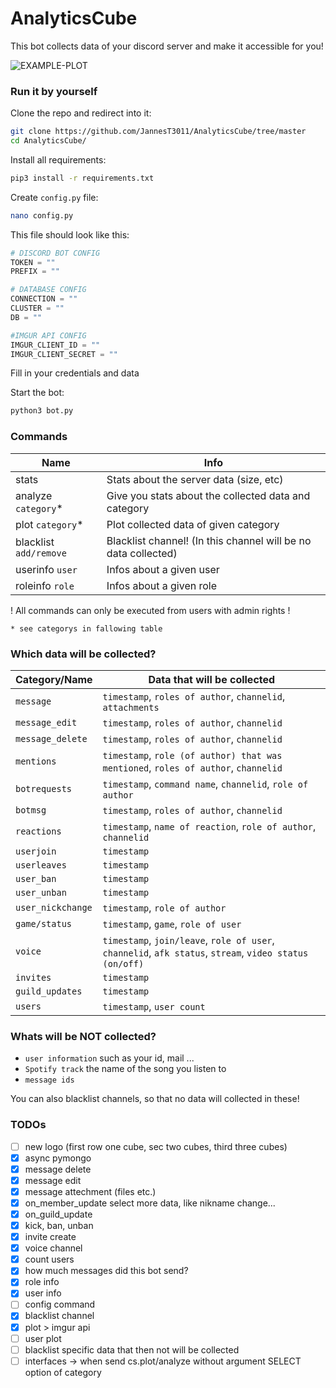 # AnalyticsCube
This bot collects data of your discord server and make it accessible for you!

<img src="https://github.com/JannesT3011/DiscordAnalytica/blob/rewrite/botlogo.png" alt="EXAMPLE-PLOT"> 

### Run it by yourself

Clone the repo and redirect into it: 
```bash
git clone https://github.com/JannesT3011/AnalyticsCube/tree/master
cd AnalyticsCube/
```
Install all requirements:
```bash
pip3 install -r requirements.txt
```

Create `config.py` file:
```bash
nano config.py
```

This file should look like this:
```python
# DISCORD BOT CONFIG
TOKEN = ""
PREFIX = ""

# DATABASE CONFIG
CONNECTION = ""
CLUSTER = ""
DB = ""

#IMGUR API CONFIG
IMGUR_CLIENT_ID = ""
IMGUR_CLIENT_SECRET = ""
```
Fill in your credentials and data

Start the bot:
```bash
python3 bot.py
```

### Commands
 | Name | Info |
| --- | ----------- |
| stats | Stats about the server data (size, etc) |
| analyze `category`*| Give you stats about the collected data and category |
| plot `category`*| Plot collected data of given category|
| blacklist `add/remove`| Blacklist channel! (In this channel will be no data collected) |
| userinfo `user`| Infos about a given user |
| roleinfo `role`| Infos about a given role |

! All commands can only be executed from users with admin rights !


`* see categorys in fallowing table` 

### Which data will be collected?

 | Category/Name | Data that will be collected |
| --- | ----------- |
| `message` | `timestamp`, `roles of author`, `channelid`, `attachments`
| `message_edit` | `timestamp`, `roles of author`, `channelid`
| `message_delete` | `timestamp`, `roles of author`, `channelid`
 | `mentions` | `timestamp`, `role (of author) that was mentioned`, `roles of author`, `channelid`
 | `botrequests` | `timestamp`, `command name`, `channelid`, `role of author`
 | `botmsg` | `timestamp`, `roles of author`, `channelid`
 | `reactions` | `timestamp`, `name of reaction`, `role of author`, `channelid`
 | `userjoin` | `timestamp`
 | `userleaves` | `timestamp`
 | `user_ban` | `timestamp`
 | `user_unban` | `timestamp` 
 | `user_nickchange` | `timestamp`, `role of author`
 | `game/status` | `timestamp`, `game`, `role of user`
 | `voice` | `timestamp`, `join/leave`, `role of user`, `channelid`, `afk status`, `stream`, `video status (on/off)`
 | `invites` | `timestamp`
 | `guild_updates` | `timestamp`
 | `users` | `timestamp`, `user count`

### Whats will be NOT collected?

- `user information` such as your id, mail ...
- `Spotify track` the name of the song you listen to
- `message ids`

You can also blacklist channels, so that no data will collected in these!

### TODOs
- [ ] new logo (first row one cube, sec two cubes, third three cubes)
- [X] async pymongo
- [X] message delete
- [X] message edit
- [X] message attechment (files etc.)
- [X] on_member_update select more data, like nikname change...
- [X] on_guild_update
- [X] kick, ban, unban
- [X] invite create
- [X] voice channel 
- [X] count users
- [X] how much messages did this bot send?
- [X] role info
- [X] user info
- [ ] config command
- [X] blacklist channel
- [X] plot > imgur api
- [ ] user plot
- [ ] blacklist specific data that then not will be collected
- [ ] interfaces -> when send cs.plot/analyze without argument SELECT option of category